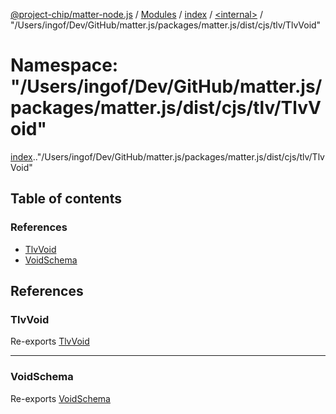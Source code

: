 [@project-chip/matter-node.js](../README.md) / [Modules](../modules.md) / [index](index.md) / [<internal\>](index._internal_.md) / "/Users/ingof/Dev/GitHub/matter.js/packages/matter.js/dist/cjs/tlv/TlvVoid"

# Namespace: "/Users/ingof/Dev/GitHub/matter.js/packages/matter.js/dist/cjs/tlv/TlvVoid"

[index](index.md).[<internal>](index._internal_.md)."/Users/ingof/Dev/GitHub/matter.js/packages/matter.js/dist/cjs/tlv/TlvVoid"

## Table of contents

### References

- [TlvVoid](index._internal_.__Users_ingof_Dev_GitHub_matter_js_packages_matter_js_dist_cjs_tlv_TlvVoid_.md#tlvvoid)
- [VoidSchema](index._internal_.__Users_ingof_Dev_GitHub_matter_js_packages_matter_js_dist_cjs_tlv_TlvVoid_.md#voidschema)

## References

### TlvVoid

Re-exports [TlvVoid](exports_tlv.md#tlvvoid)

___

### VoidSchema

Re-exports [VoidSchema](../classes/exports_tlv.VoidSchema.md)
